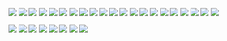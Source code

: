 ![](附件/Pasted%20image%2020251002165420.png)
![](附件/Pasted%20image%2020251002165444.png)
![](附件/Pasted%20image%2020251002165454.png)
![](附件/Pasted%20image%2020251002165506.png)
![](附件/Pasted%20image%2020251002165517.png)
![](附件/Pasted%20image%2020251002165529.png)
![](附件/Pasted%20image%2020251002165541.png)
![](附件/Pasted%20image%2020251002165555.png)
![](附件/Pasted%20image%2020251002165610.png)
![](附件/Pasted%20image%2020251002165645.png)
![](附件/Pasted%20image%2020251002165657.png)
![](附件/Pasted%20image%2020251002165709.png)
![](附件/Pasted%20image%2020251002165721.png)
![](附件/Pasted%20image%2020251002165740.png)
![](附件/Pasted%20image%2020251002165756.png)
![](附件/Pasted%20image%2020251002165807.png)
![](附件/Pasted%20image%2020251002165816.png)
![](附件/Pasted%20image%2020251002165827.png)
![](附件/Pasted%20image%2020251002165839.png)
![](附件/Pasted%20image%2020251002165850.png)
![](附件/Pasted%20image%2020251002165902.png)

![](Pasted%20image%2020251002171825.png)
![](Pasted%20image%2020251002171839.png)
![](Pasted%20image%2020251002171852.png)
![](Pasted%20image%2020251002171910.png)
![](Pasted%20image%2020251002171927.png)
![](Pasted%20image%2020251002171938.png)
![](Pasted%20image%2020251002171949.png)
![](Pasted%20image%2020251002172022.png)
